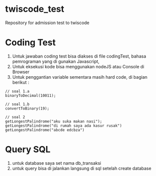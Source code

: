# twiscode_test
Repository for admission test to twiscode

# Coding Test
1. Untuk jawaban coding test bisa diakses di file codingTest, bahasa pemrograman yang di gunakan Javascript,
2. Untuk eksekusi kode bisa menggunakan nodeJS atau Console di Browser
3. Untuk penggantian variable sementara masih hard code, di bagian berikut :

```
// soal 1.a
binaryToDecimal(10011);

// soal 1.b
convertToBinary(19);

// soal 2
getLongestPalindrome("aku suka makan nasi");
getLongestPalindrome("di rumah saya ada kasur rusak")
getLongestPalindrome("abcde edcbza")
```

# Query SQL
1. untuk database saya set nama db_transaksi
2. untuk query bisa di jalankan langsung di sql setelah create database
